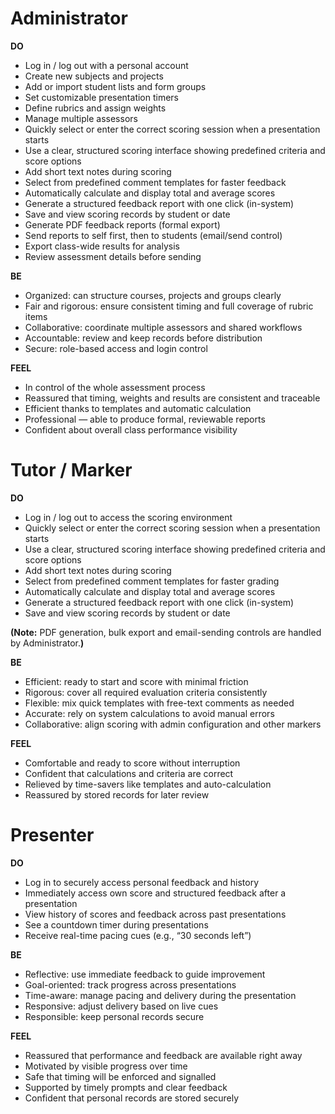# Administrator

**DO**

- Log in / log out with a personal account
- Create new subjects and projects
- Add or import student lists and form groups
- Set customizable presentation timers
- Define rubrics and assign weights
- Manage multiple assessors
- Quickly select or enter the correct scoring session when a presentation starts
- Use a clear, structured scoring interface showing predefined criteria and score options
- Add short text notes during scoring
- Select from predefined comment templates for faster feedback
- Automatically calculate and display total and average scores
- Generate a structured feedback report with one click (in-system)
- Save and view scoring records by student or date
- Generate PDF feedback reports (formal export)
- Send reports to self first, then to students (email/send control)
- Export class-wide results for analysis
- Review assessment details before sending

**BE**

- Organized: can structure courses, projects and groups clearly
- Fair and rigorous: ensure consistent timing and full coverage of rubric items
- Collaborative: coordinate multiple assessors and shared workflows
- Accountable: review and keep records before distribution
- Secure: role-based access and login control

**FEEL**

- In control of the whole assessment process
- Reassured that timing, weights and results are consistent and traceable
- Efficient thanks to templates and automatic calculation
- Professional — able to produce formal, reviewable reports
- Confident about overall class performance visibility

# Tutor / Marker

**DO**

- Log in / log out to access the scoring environment
- Quickly select or enter the correct scoring session when a presentation starts
- Use a clear, structured scoring interface showing predefined criteria and score options
- Add short text notes during scoring
- Select from predefined comment templates for faster grading
- Automatically calculate and display total and average scores
- Generate a structured feedback report with one click (in-system)
- Save and view scoring records by student or date

**(Note:** PDF generation, bulk export and email-sending controls are handled by Administrator.**)**

**BE**

- Efficient: ready to start and score with minimal friction
- Rigorous: cover all required evaluation criteria consistently
- Flexible: mix quick templates with free-text comments as needed
- Accurate: rely on system calculations to avoid manual errors
- Collaborative: align scoring with admin configuration and other markers

**FEEL**

- Comfortable and ready to score without interruption
- Confident that calculations and criteria are correct
- Relieved by time-savers like templates and auto-calculation
- Reassured by stored records for later review

# Presenter

**DO**

- Log in to securely access personal feedback and history
- Immediately access own score and structured feedback after a presentation
- View history of scores and feedback across past presentations
- See a countdown timer during presentations
- Receive real-time pacing cues (e.g., “30 seconds left”)

**BE**

- Reflective: use immediate feedback to guide improvement
- Goal-oriented: track progress across presentations
- Time-aware: manage pacing and delivery during the presentation
- Responsive: adjust delivery based on live cues
- Responsible: keep personal records secure

**FEEL**

- Reassured that performance and feedback are available right away
- Motivated by visible progress over time
- Safe that timing will be enforced and signalled
- Supported by timely prompts and clear feedback
- Confident that personal records are stored securely

